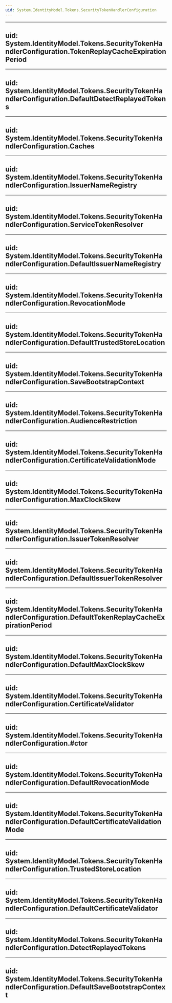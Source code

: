```yaml
---
uid: System.IdentityModel.Tokens.SecurityTokenHandlerConfiguration
---
```


---
uid: System.IdentityModel.Tokens.SecurityTokenHandlerConfiguration.TokenReplayCacheExpirationPeriod
---

---
uid: System.IdentityModel.Tokens.SecurityTokenHandlerConfiguration.DefaultDetectReplayedTokens
---

---
uid: System.IdentityModel.Tokens.SecurityTokenHandlerConfiguration.Caches
---

---
uid: System.IdentityModel.Tokens.SecurityTokenHandlerConfiguration.IssuerNameRegistry
---

---
uid: System.IdentityModel.Tokens.SecurityTokenHandlerConfiguration.ServiceTokenResolver
---

---
uid: System.IdentityModel.Tokens.SecurityTokenHandlerConfiguration.DefaultIssuerNameRegistry
---

---
uid: System.IdentityModel.Tokens.SecurityTokenHandlerConfiguration.RevocationMode
---

---
uid: System.IdentityModel.Tokens.SecurityTokenHandlerConfiguration.DefaultTrustedStoreLocation
---

---
uid: System.IdentityModel.Tokens.SecurityTokenHandlerConfiguration.SaveBootstrapContext
---

---
uid: System.IdentityModel.Tokens.SecurityTokenHandlerConfiguration.AudienceRestriction
---

---
uid: System.IdentityModel.Tokens.SecurityTokenHandlerConfiguration.CertificateValidationMode
---

---
uid: System.IdentityModel.Tokens.SecurityTokenHandlerConfiguration.MaxClockSkew
---

---
uid: System.IdentityModel.Tokens.SecurityTokenHandlerConfiguration.IssuerTokenResolver
---

---
uid: System.IdentityModel.Tokens.SecurityTokenHandlerConfiguration.DefaultIssuerTokenResolver
---

---
uid: System.IdentityModel.Tokens.SecurityTokenHandlerConfiguration.DefaultTokenReplayCacheExpirationPeriod
---

---
uid: System.IdentityModel.Tokens.SecurityTokenHandlerConfiguration.DefaultMaxClockSkew
---

---
uid: System.IdentityModel.Tokens.SecurityTokenHandlerConfiguration.CertificateValidator
---

---
uid: System.IdentityModel.Tokens.SecurityTokenHandlerConfiguration.#ctor
---

---
uid: System.IdentityModel.Tokens.SecurityTokenHandlerConfiguration.DefaultRevocationMode
---

---
uid: System.IdentityModel.Tokens.SecurityTokenHandlerConfiguration.DefaultCertificateValidationMode
---

---
uid: System.IdentityModel.Tokens.SecurityTokenHandlerConfiguration.TrustedStoreLocation
---

---
uid: System.IdentityModel.Tokens.SecurityTokenHandlerConfiguration.DefaultCertificateValidator
---

---
uid: System.IdentityModel.Tokens.SecurityTokenHandlerConfiguration.DetectReplayedTokens
---

---
uid: System.IdentityModel.Tokens.SecurityTokenHandlerConfiguration.DefaultSaveBootstrapContext
---
